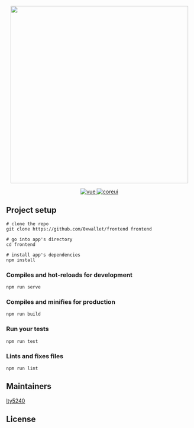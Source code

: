 <p align="center">
    <img width="480" src="https://wallet.owaf.org/static/media/logo.f7b1ca5d.png"/>
</p>

<p align="center">
  <a href="https://github.com/vuejs/vue">
    <img src="https://img.shields.io/badge/vue-2.6.11-brightgreen.svg" alt="vue">
  </a>
  <a href="https://github.com/coreui/coreui-free-vue-admin-template">
    <img src="http://img.shields.io/badge/coreui-3.0.5-brightgreen.svg" alt="coreui">
  </a>
</p>

## Project setup

```
# clone the repo
git clone https://github.com/0xwallet/frontend frontend

# go into app's directory
cd frontend

# install app's dependencies
npm install
```

### Compiles and hot-reloads for development

```
npm run serve
```

### Compiles and minifies for production

```
npm run build
```

### Run your tests
```
npm run test
```
### Lints and fixes files
```
npm run lint
```

## Maintainers
[lty5240](https://github.com/lty5240)

## License
